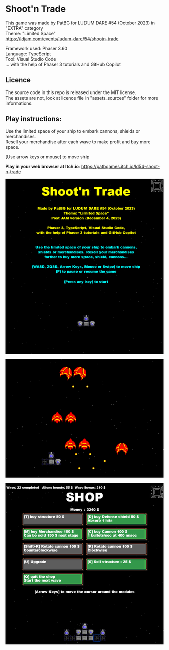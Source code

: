 # Shoot'n Trade

This game was made by PatBG for LUDUM DARE #54 (October 2023) in "EXTRA" category  
Theme: "Limited Space"  
https://ldjam.com/events/ludum-dare/54/shootn-trade

Framework used: Phaser 3.60  
Language: TypeScript  
Tool: Visual Studio Code  
... with the help of Phaser 3 tutorials and GitHub Copilot

## Licence

The source code in this repo is released under the MIT license.  
The assets are not, look at licence file in "assets_sources" folder for more informations.

## Play instructions:

Use the limited space of your ship to embark cannons, shields or merchandises.  
Resell your merchandise after each wave to make profit and buy more space.

[Use arrow keys or mouse] to move ship  

**Play in your web browser at Itch.io**: https://patbgames.itch.io/ld54-shoot-n-trade

![Title screenshot](./assets_sources/Screenshots/20231205-ld54-screenshot-start.png) 

![Fight screenshot](./assets_sources/Screenshots/20231207-ld54-screenshot-fight.png) 

![shop screenshop](./assets_sources/Screenshots/20231207-ld54-screenshot-shop.png) 

